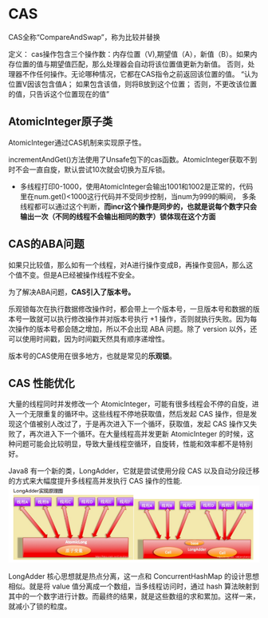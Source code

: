 # CAS
CAS全称“CompareAndSwap”，称为比较并替换

定义：
cas操作包含三个操作数：内存位置（V),期望值（A），新值（B）。如果内存位置的值与期望值匹配，那么处理器会自动将该位置值更新为新值。
否则，处理器不作任何操作。无论哪种情况，它都在CAS指令之前返回该位置的值。
“认为位置V因该包含值A； 如果包含该值，则将B放到这个位置； 否则，不更改该位置的值，只告诉这个位置现在的值”

## AtomicInteger原子类

AtomicInteger通过CAS机制来实现原子性。

incrementAndGet()方法使用了Unsafe包下的cas函数。AtomicInteger获取不到时不会一直自旋，默认尝试10次就会切换为互斥锁。

* 多线程打印0-1000，使用AtomicInteger会输出1001和1002是正常的，代码里在num.get()<1000这行代码并不受同步控制，当num为999的瞬间，
  多条线程都可以通过这个判断，**而incr这个操作是同步的，也就是说每个数字只会输出一次（不同的线程不会输出相同的数字）锁体现在这个方面**
## CAS的ABA问题
如果只比较值，那么如有一个线程，对A进行操作变成B，再操作变回A，那么这个值不变。但是A已经被操作线程不安全。

为了解决ABA问题，**CAS引入了版本号。**

乐观锁每次在执行数据修改操作时，都会带上一个版本号，一旦版本号和数据的版本号一致就可以执行修改操作并对版本号执行 +1 操作，否则就执行失败。因为每次操作的版本号都会随之增加，所以不会出现 ABA 问题。除了 version 以外，还可以使用时间戳，因为时间戳天然具有顺序递增性。

版本号的CAS使用在很多地方，也就是常见的**乐观锁**。

## CAS 性能优化
大量的线程同时并发修改一个 AtomicInteger，可能有很多线程会不停的自旋，进入一个无限重复的循环中。这些线程不停地获取值，然后发起 CAS 操作，但是发现这个值被别人改过了，于是再次进入下一个循环，获取值，发起 CAS 操作又失败了，再次进入下一个循环。在大量线程高并发更新 AtomicInteger 的时候，这种问题可能会比较明显，导致大量线程空循环，自旋转，性能和效率都不是特别好。

Java8 有一个新的类，LongAdder，它就是尝试使用分段 CAS 以及自动分段迁移的方式来大幅度提升多线程高并发执行 CAS 操作的性能.
![img.png](longadder.png)

LongAdder 核心思想就是热点分离，这一点和 ConcurrentHashMap 的设计思想相似。就是将 value 值分离成一个数组，当多线程访问时，通过 hash 算法映射到其中的一个数字进行计数。而最终的结果，就是这些数组的求和累加。这样一来，就减小了锁的粒度。

